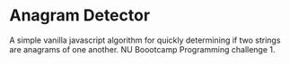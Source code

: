 # Anagram Detector

A simple vanilla javascript algorithm for quickly determining if two strings are anagrams of one another. NU Boootcamp Programming challenge 1.
